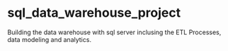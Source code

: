 # sql_data_warehouse_project
Building the data warehouse with sql server inclusing the ETL Processes, data modeling and analytics. 
